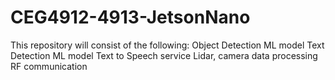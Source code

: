 # CEG4912-4913-JetsonNano

This repository will consist of the following:
    Object Detection ML model
    Text Detection ML model
    Text to Speech service
    Lidar, camera data processing
    RF communication
